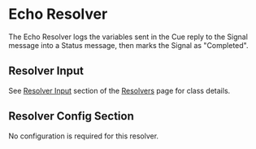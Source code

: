 # Echo Resolver

The Echo Resolver logs the variables sent in the Cue reply to the Signal message into a Status message, then marks the Signal as "Completed".

## Resolver Input

See [Resolver Input](../resolvers.md#resolver-input) section of the [Resolvers](../resolvers.md) page for class details.

## Resolver Config Section

No configuration is required for this resolver.